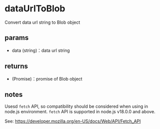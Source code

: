 # dataUrlToBlob

Convert data url string to Blob object

## params

-   data (string)：data url string

## returns

-   (Promise<Blob>)：promise of Blob object

## notes

Usesd `fetch` API, so compatibility should be considered when using in node.js environment. `fetch` API is supported in node.js v18.0.0 and above.

See: https://developer.mozilla.org/en-US/docs/Web/API/Fetch_API
